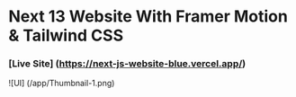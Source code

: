 # Next 13 Website With Framer Motion & Tailwind CSS

### [Live Site] (https://next-js-website-blue.vercel.app/)

![UI] (/app/Thumbnail-1.png)
